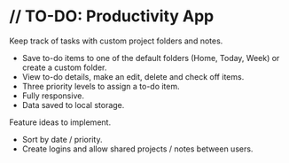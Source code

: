 # // TO-DO: Productivity App

Keep track of tasks with custom project folders and notes.

- Save to-do items to one of the default folders (Home, Today, Week) or create a custom folder.
- View to-do details, make an edit, delete and check off items.
- Three priority levels to assign a to-do item.
- Fully responsive.
- Data saved to local storage.

Feature ideas to implement.

- Sort by date / priority.
- Create logins and allow shared projects / notes between users.

